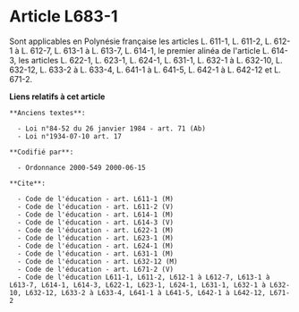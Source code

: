 # Article L683-1

Sont applicables en Polynésie française les articles L. 611-1, L. 611-2, L. 612-1 à L. 612-7, L. 613-1 à L. 613-7, L. 614-1,
le premier alinéa de l'article L. 614-3, les articles L. 622-1, L. 623-1, L. 624-1, L. 631-1, L. 632-1 à L. 632-10, L.
632-12, L. 633-2 à L. 633-4, L. 641-1 à L. 641-5, L. 642-1 à L. 642-12 et L. 671-2.

**Liens relatifs à cet article**

	**Anciens textes**:

	  - Loi n°84-52 du 26 janvier 1984 - art. 71 (Ab)
	  - Loi n°1934-07-10 art. 17

	**Codifié par**:

	  - Ordonnance 2000-549 2000-06-15

	**Cite**:

	  - Code de l'éducation - art. L611-1 (M)
	  - Code de l'éducation - art. L611-2 (V)
	  - Code de l'éducation - art. L614-1 (M)
	  - Code de l'éducation - art. L614-3 (V)
	  - Code de l'éducation - art. L622-1 (M)
	  - Code de l'éducation - art. L623-1 (M)
	  - Code de l'éducation - art. L624-1 (M)
	  - Code de l'éducation - art. L631-1 (M)
	  - Code de l'éducation - art. L632-12 (M)
	  - Code de l'éducation - art. L671-2 (V)
	  - Code de l'éducation L611-1, L611-2, L612-1 à L612-7, L613-1 à L613-7, L614-1, L614-3, L622-1, L623-1, L624-1, L631-1, L632-1 à L632-10, L632-12, L633-2 à L633-4, L641-1 à L641-5, L642-1 à L642-12, L671-2
